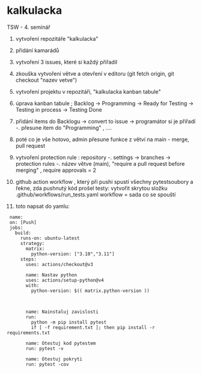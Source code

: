 # kalkulacka
TSW - 4. seminář 
1. vytvoření repozitáře "kalkulacka"
2. přidání kamarádů
3. vytvoření 3 issues, které si každý přiřadil
4. zkouška vytvoření větve a otevření v editoru (git fetch origin, git checkout "nazev vetve")
5. vytvoření projektu v repozitáři, "kalkulacka kanban tabule"
6. úprava kanban tabule ; Backlog -> Programming -> Ready for Testing -> Testing in process -> Testing Done
7. přidání items do Backlogu -> convert to issue -> programátor si je přiřadí -. přesune item do "Programming" , ....
8. poté co je vše hotovo, admin přesune funkce z větví na main - merge, pull request
9. vytvoření protection rule : repository -. settings -> branches -> protection rules -. název větve (main), "require a pull request before merging" , require approvals = 2
10. github action workflow , který při pushi spustí všechny pytestsoubory a řekne, zda pushnutý kód prošel testy: vytvořit skrytou složku .github/workflows/run_tests.yaml
workflow = sada co se spouští

11. toto napsat do yamlu:
 ```
  name: 
  on: [Push]
  jobs: 
    build: 
      runs-on: ubuntu-latest
      strategy:
        matrix:
          python-version: ["3.10","3.11"]
      steps:
        uses: actions/checkout@v3

        name: Nastav python
        uses: actions/setup-python@v4
        with:
          python-version: $(( matrix.python-version ))



        name: Nainstaluj zavislosti
        run: 
          python -m pip install pytest
          if [ -f requirement.txt ]; then pip install -r requirements.txt

        name: Otestuj kod pytestem
        run: pytest -v

        name: Otestuj pokryti
        run: pytest -cov
        
```          
    
